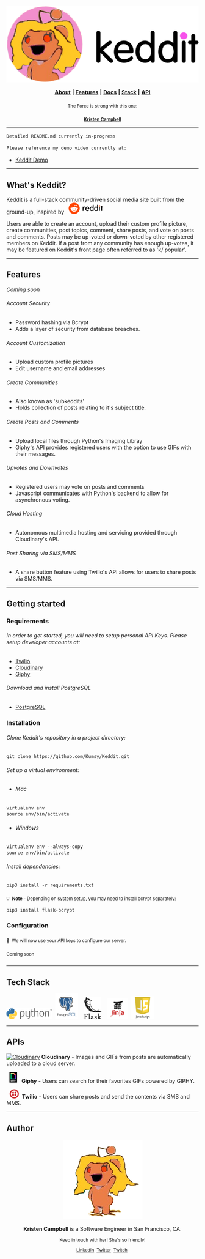 <p align="center">
  <a href="https://www.github.com/Kumsy/Keddit">
  <img src="static/images/keddit_logo_image_dark.png" width="550" title="Keddit">
  </a>
</p>

<p align="center">
  <a href="#author"> <b>About</b></a> <b>|</b> 
  <a href="#features"> <b>Features</b></a> <b>|</b> 
  <a href="#getting-started"> <b>Docs</b></a> <b>|</b>
  <a href="#tech-stack"> <b>Stack</b></a> <b>|</b> 
  <a href="#apis"> <b>API</b></a> 
</p>


<p align="center">
  <sub>The Force is strong with this one:</sub>
</p>

<p align="center">
  <sub><a href="https://www.linkedin.com/in/kristencampbell"><b>Kristen Campbell</b></a></sub>
</p>

----

```html
Detailed README.md currently in-progress
```
```html
Please reference my demo video currently at: 
```

* <a href="https://drive.google.com/open?id=1aR5mOqMz8OF7ECEa648PfNAlZBOfBZjt">Keddit Demo</a>


___________________________________

## What's Keddit?

Keddit is a full-stack community-driven social media site built from the ground-up, inspired by &nbsp; <a href="https://www.reddit.com"><img src="static/images/reddit-logo.png" width="90" title="Reddit"></a>

Users are able to create an account, upload their custom profile picture, create communities, post topics, comment, share posts, and vote on posts and comments. Posts may be up-voted or down-voted by other registered members on Keddit. If a post from any community has enough up-votes, it may be featured on Keddit's front page often referred to as 'k/ popular'.

---

## Features

<i>Coming soon</i>

###### Account Security
  * Password hashing via Bcrypt
  * Adds a layer of security from database breaches.

###### Account Customization
  * Upload custom profile pictures
  * Edit username and email addresses
  
###### Create Communities
  * Also known as 'subkeddits'
  * Holds collection of posts relating to it's subject title.
  
###### Create Posts and Comments
  * Upload local files through Python's Imaging Libray
  * Giphy's API provides registered users with the option to use GIFs with their messages.
  
###### Upvotes and Downvotes
  * Registered users may vote on posts and comments
  * Javascript communicates with Python's backend to allow for asynchronous voting.

###### Cloud Hosting
  * Autonomous multimedia hosting and servicing provided through Cloudinary's API.
  
###### Post Sharing via SMS/MMS
  * A share button feature using Twilio's API allows for users to share posts via SMS/MMS.

---

## Getting started

### Requirements
###### In order to get started, you will need to setup personal API Keys. Please setup developer accounts at:

* [Twilio](https://www.twilio.com)
* [Cloudinary](https://cloudinary.com)
* [Giphy](https://developers.giphy.com/)

###### Download and install PostgreSQL
* [PostgreSQL](https://www.postgresql.org/)

### Installation

###### Clone Keddit's repository in a project directory:
```
git clone https://github.com/Kumsy/Keddit.git
```

###### Set up a virtual environment:

* ###### Mac
```
virtualenv env
source env/bin/activate
```

* ###### Windows
```
virtualenv env --always-copy
source env/bin/activate
```
###### Install dependencies:
```
pip3 install -r requirements.txt
```
<sub>:bulb:&nbsp; <b>Note</b> - Depending on system setup, you may need to install bcrypt separately:</sub>
```
pip3 install flask-bcrypt
```

### Configuration
<sub>:key:&nbsp; We will now use your API keys to configure our server.</sub>

<sub>
Coming soon
</sub>

#####

---


## Tech Stack
<p>
  <a href="https://www.python.org/">
    <img class="tech-stack-python" src="static/images/Python.png" width="120"></a>&nbsp;
   <a href="https://www.postgresql.org/">
     <img class="tech-stack-psql" src="static/images/psql.png" width="60"></a>&nbsp;&nbsp;&nbsp;
  <a href="http://flask.pocoo.org/">
    <img class="tech-stack-flask" src="static/images/flask.png" width="45"></a>&nbsp;&nbsp;&nbsp;
  <a href="http://jinja.pocoo.org/docs/2.10/">
    <img class="tech-stack-jinja" src="static/images/jinja2.png" width="55"></a>&nbsp;
  <a href="https://www.javascript.com/">
    <img class="tech-stack-js" src="static/images/jslogo.png" width="60"></a>&nbsp;
</p>

--------------

## APIs

<p>
  <a href="https://cloudinary.com">
  <img src="https://res.cloudinary.com/cloudinary/image/upload/c_scale,w_200/v1/logo/for_white_bg/cloudinary_icon_for_white_bg.png"       width="35" title="Cloudinary"></a>
  <b>Cloudinary</b> - Images and GIFs from posts are automatically uploaded to a cloud server.
</p>


<p>&nbsp;
   <a href="https://developers.giphy.com/">
     <img src="static/images/giphybadge.gif" width="20" title="Giphy"></a>&nbsp;&nbsp;
  <b>Giphy</b> - Users can search for their favorites GIFs powered by GIPHY.
</p>


<p>&nbsp;
  <a href="https://www.twilio.com/">
    <img src="static/images/twilio-vector-logo.png" width="25" title="Twilio"></a>&nbsp;
  <b>Twilio</b> - Users can share posts and send the contents via SMS and MMS.
</p>

  
  ----
## Author

<p align="center">
  <a href="https://www.github.com/Kumsy/Keddit">
    <img src="static/images/kristen_snoo.PNG">
  </a>
</p>
<p align="center"><b>Kristen Campbell</b> is a Software Engineer in San Francisco, CA.</p>

<sub>
<p align="center">Keep in touch with her! She's so friendly!</p>

<p align="center">
  <a href="https://www.linkedin.com/in/kristencampbell"> LinkedIn</a>&nbsp;
  <a href="https://twitter.com/kumykums"> Twitter</a>&nbsp;
  <a href="https://www.twitch.tv/kumy"> Twitch</a>&nbsp;
</p></sub>
